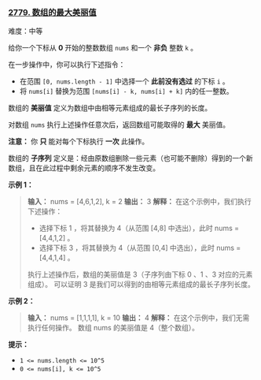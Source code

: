 ### [2779\. 数组的最大美丽值](https://leetcode.cn/problems/maximum-beauty-of-an-array-after-applying-operation/)

难度：中等

给你一个下标从 **0** 开始的整数数组 `nums` 和一个 **非负** 整数 `k` 。

在一步操作中，你可以执行下述指令：

- 在范围 `[0, nums.length - 1]` 中选择一个 **此前没有选过** 的下标 `i` 。
- 将 `nums[i]` 替换为范围 `[nums[i] - k, nums[i] + k]` 内的任一整数。

数组的 **美丽值** 定义为数组中由相等元素组成的最长子序列的长度。

对数组 `nums` 执行上述操作任意次后，返回数组可能取得的 **最大** 美丽值。

**注意：** 你 **只** 能对每个下标执行 **一次** 此操作。

数组的 **子序列** 定义是：经由原数组删除一些元素（也可能不删除）得到的一个新数组，且在此过程中剩余元素的顺序不发生改变。

**示例 1：**

> **输入：** nums = [4,6,1,2], k = 2
> **输出：** 3
> **解释：** 在这个示例中，我们执行下述操作：
> 
> - 选择下标 1 ，将其替换为 4（从范围 [4,8] 中选出），此时 nums = [4,4,1,2] 。
> - 选择下标 3 ，将其替换为 4（从范围 [0,4] 中选出），此时 nums = [4,4,1,4] 。
> 
> 执行上述操作后，数组的美丽值是 3（子序列由下标 0 、1 、3 对应的元素组成）。
> 可以证明 3 是我们可以得到的由相等元素组成的最长子序列长度。

**示例 2：**

> **输入：** nums = [1,1,1,1], k = 10
> **输出：** 4
> **解释：** 在这个示例中，我们无需执行任何操作。
> 数组 nums 的美丽值是 4（整个数组）。

**提示：**

- `1 <= nums.length <= 10^5`
- `0 <= nums[i], k <= 10^5`
